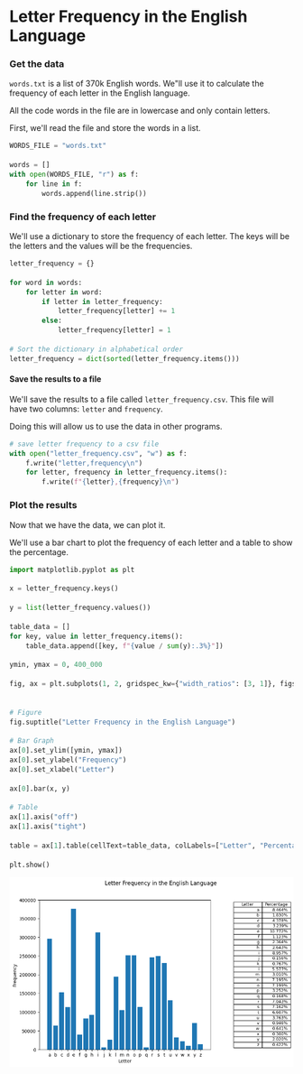 # Letter Frequency in the English Language

### Get the data
`words.txt` is a list of 370k English words. We"ll use it to calculate the frequency of each letter in the English language.

All the code words in the file are in lowercase and only contain letters.

First, we'll read the file and store the words in a list.


```python
WORDS_FILE = "words.txt"

words = []
with open(WORDS_FILE, "r") as f:
    for line in f:
        words.append(line.strip())
```

### Find the frequency of each letter
We'll use a dictionary to store the frequency of each letter. The keys will be the letters and the values will be the frequencies.


```python
letter_frequency = {}

for word in words:
    for letter in word:
        if letter in letter_frequency:
            letter_frequency[letter] += 1
        else:
            letter_frequency[letter] = 1

# Sort the dictionary in alphabetical order
letter_frequency = dict(sorted(letter_frequency.items()))
```

#### Save the results to a file
We'll save the results to a file called `letter_frequency.csv`.
This file will have two columns: `letter` and `frequency`.

Doing this will allow us to use the data in other programs.


```python
# save letter frequency to a csv file
with open("letter_frequency.csv", "w") as f:
    f.write("letter,frequency\n")
    for letter, frequency in letter_frequency.items():
        f.write(f"{letter},{frequency}\n")
```

### Plot the results
Now that we have the data, we can plot it.

We'll use a bar chart to plot the frequency of each letter and a table to show the percentage.


```python
import matplotlib.pyplot as plt

x = letter_frequency.keys()

y = list(letter_frequency.values())

table_data = []
for key, value in letter_frequency.items():
    table_data.append([key, f"{value / sum(y):.3%}"])

ymin, ymax = 0, 400_000

fig, ax = plt.subplots(1, 2, gridspec_kw={"width_ratios": [3, 1]}, figsize=(10, 6))


# Figure
fig.suptitle("Letter Frequency in the English Language")

# Bar Graph
ax[0].set_ylim([ymin, ymax])
ax[0].set_ylabel("Frequency")
ax[0].set_xlabel("Letter")

ax[0].bar(x, y)

# Table
ax[1].axis("off")
ax[1].axis("tight")

table = ax[1].table(cellText=table_data, colLabels=["Letter", "Percentage"], loc="center")

plt.show()
```


    
![png](assets/graph.png)
    

